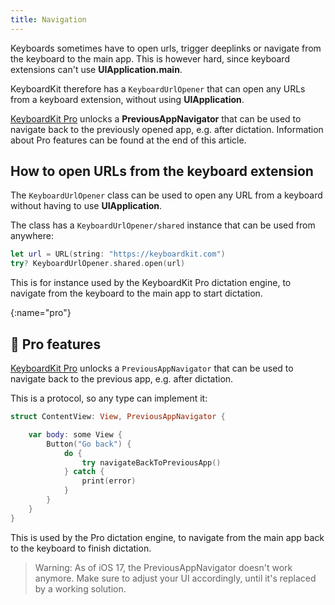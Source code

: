 ```yaml
---
title: Navigation
---
```


Keyboards sometimes have to open urls, trigger deeplinks or navigate from the keyboard to the main app. This is however hard, since keyboard extensions can't use **UIApplication.main**.

KeyboardKit therefore has a ``KeyboardUrlOpener`` that can open any URLs from a keyboard extension, without using **UIApplication**.

[KeyboardKit Pro][Pro] unlocks a **PreviousAppNavigator** that can be used to navigate back to the previously opened app, e.g. after dictation. Information about Pro features can be found at the end of this article.



## How to open URLs from the keyboard extension

The ``KeyboardUrlOpener`` class can be used to open any URL from a keyboard without having to use **UIApplication**.

The class has a ``KeyboardUrlOpener/shared`` instance that can be used from anywhere:

```swift
let url = URL(string: "https://keyboardkit.com")
try? KeyboardUrlOpener.shared.open(url)
```

This is for instance used by the KeyboardKit Pro dictation engine, to navigate from the keyboard to the main app to start dictation.



[](){:name="pro"}
## 👑 Pro features

[KeyboardKit Pro][Pro] unlocks a `PreviousAppNavigator` that can be used to navigate back to the previous app, e.g. after dictation.

This is a protocol, so any type can implement it:

```swift
struct ContentView: View, PreviousAppNavigator {

    var body: some View {
        Button("Go back") {
            do {
                try navigateBackToPreviousApp()
            } catch {
                print(error)
            }
        }
    }
}
```

This is used by the Pro dictation engine, to navigate from the main app back to the keyboard to finish dictation.

> Warning: As of iOS 17, the PreviousAppNavigator doesn't work anymore. Make sure to adjust your UI accordingly, until it's replaced by a working solution.


[Pro]: https://github.com/KeyboardKit/KeyboardKitPro   
